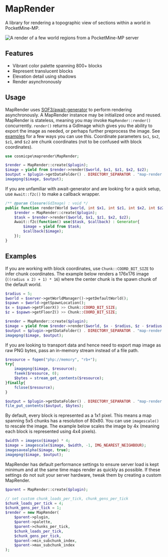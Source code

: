 # MapRender
A library for rendering a topographic view of sections within a world in PocketMine-MP.

![A render of a few world regions from a PocketMine-MP server](https://github.com/user-attachments/assets/51fe57e6-07ae-4e8a-82d2-2f30d3507d8a)

## Features
- Vibrant color palette spanning 800+ blocks
- Represent translucent blocks
- Elevation detail using shadows
- Render asynchronously

## Usage
MapRender uses [SOF3/await-generator](https://github.com/SOF3/await-generator) to perform rendering asynchronously. A
MapRender instance may be initialized once and reused. MapRender is stateless, meaning you may invoke `MapRender::render()`
concurrently. `render()` returns a GdImage which gives you the ability to export the image as needed, or perhaps further
preprocess the image.  See [examples](#Examples) for a few ways you can use this. Coordinate parameters `$x1`, `$x2`,
`$z1`, and `$z2` are chunk coordinates (not to be confused with block coordinates).
```php
use cosmicpe\maprender\MapRender;

$render = MapRender::create($plugin);
$image = yield from $render->render($world, $x1, $z1, $x2, $z2);
$output = $plugin->getDataFolder() . DIRECTORY_SEPARATOR . "map-render.png";
imagepng($image, $output);
```

If you are unfamiliar with await-generator and are looking for a quick setup, use `Await::f2c()` to make a callback wrapper.
```php
/** @param Closure(GdImage) : void */
public function render(World $world, int $x1, int $z1, int $x2, int $z2, Closure $callback) : void{
	$render = MapRender::create($plugin);
	$task = $render->render($world, $x1, $z1, $x2, $z2);
	Await::f2c(function() use($task, $callback) : Generator{
		$image = yield from $task;
		$callback($image);
	});
}
```

## Examples
If you are working with block coordinates, use `Chunk::COORD_BIT_SIZE` to infer chunk coordinates. The example below
renders a 176x176 image (`((radius x 2) + 1) * 16`) where the center chunk is the spawn chunk of the default world.
```php
$radius = 5;
$world = $server->getWorldManager()->getDefaultWorld();
$spawn = $world->getSpawnLocation();
$x = $spawn->getFloorX() >> Chunk::COORD_BIT_SIZE;
$z = $spawn->getFloorZ() >> Chunk::COORD_BIT_SIZE;

$render = MapRender::create($plugin);
$image = yield from $render->render($world, $x - $radius, $z - $radius, $x + $radius, $z + $radius);
$output = $plugin->getDataFolder() . DIRECTORY_SEPARATOR . "map-render.png";
imagepng($image, $output);
```

If you are looking to transport data and hence need to export map image as raw PNG bytes, pass an in-memory stream
instead of a file path.
```php
$resource = fopen("php://memory", "rb+");
try{
	imagepng($image, $resource);
	fseek($resource, 0);
	$bytes = stream_get_contents($resource);
}finally{
	fclose($resource);
}

$output = $plugin->getDataFolder() . DIRECTORY_SEPARATOR . "map-render.png";
file_put_contents($output, $bytes);
```

By default, every block is represented as a 1x1 pixel. This means a map spanning 5x5 chunks has a resolution of 80x80.
You can use `imagescale()` to rescale the image. The example below scales the image by 4x (meaning each block is
represented using 4x4 pixels).
```php
$width = imagesx($image) * 4;
$image = imagescale($image, $width, -1, IMG_NEAREST_NEIGHBOUR);
imagesavealpha($image, true);
imagepng($image, $output);
```

MapRender has default performance settings to ensure server load is kept minimum and at the same time maps render as
quickly as possible. If these settings do not suit your server hardware, tweak them by creating a custom MapRender.
```php
$parent = MapRender::create($plugin);

// set custom chunk_loads_per_tick, chunk_gens_per_tick
$chunk_loads_per_tick = 4;
$chunk_gens_per_tick = 1;
$render = new MapRender(
	$parent->plugin,
	$parent->palette,
	$parent->chunks_per_tick,
	$chunk_loads_per_tick,
	$chunk_gens_per_tick,
	$parent->min_subchunk_index,
	$parent->max_subchunk_index
);
```